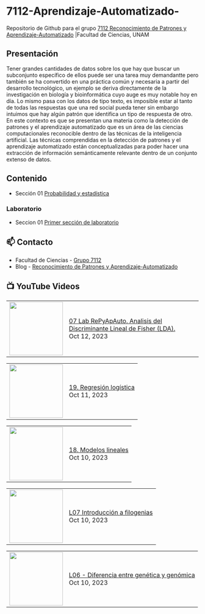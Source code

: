 # 7112-Aprendizaje-Automatizado-
Repositorio de Github para el grupo   [7112 Reconocimiento de Patrones y Aprendizaje-Automatizado](https://www.fciencias.unam.mx/docencia/horarios/presentacion/347481) |Facultad de Ciencias, UNAM

## Presentación
Tener grandes cantidades de datos sobre los que hay que buscar un subconjunto específico de ellos puede ser una tarea muy demandantte pero también se ha convertido en una práctica común y necesaria a partir del desarrollo tecnológico, un ejemplo se deriva directamente de la investigación en biología y bioinformática cuyo auge es muy notable hoy en día. Lo mismo pasa con los datos de tipo texto, es imposible estar al tanto de todas las respuestas que una red social pueda tener sin embargo intuimos que hay algún patrón que identifica un tipo de respuesta de otro. En este contexto es que se presentan una materia como la detección de patrones y el aprendizaje automatizado que es un área de las ciencias computacionales reconocible dentro de las técnicas de la inteligencia artificial. Las técnicas comprendidas en la detección de patrones y el aprendizaje automatizado están conceptualizadas para poder hacer una extracción de información semánticamente relevante dentro de un conjunto extenso de datos.

## Contenido
- Sección 01  [Probabilidad y estadística](https://github.com/7122-Aprendizaje-Automatizado/7112-Aprendizaje-Automatizado-/tree/main/Secci%C3%B3n%2001%20Probabilidad%20y%20Estadistica)

### Laboratorio
- Seccion 01  [Primer sección de laboratorio](https://github.com/7122-Aprendizaje-Automatizado/7112-Aprendizaje-Automatizado-/tree/main/Secci%C3%B3n01-Laboratorio)


## 📫 Contacto
- Facultad de Ciencias - [Grupo 7112](https://www.fciencias.unam.mx/docencia/horarios/presentacion/347481)
- Blog - [Reconocimiento de Patrones y Aprendizaje-Automatizado](https://sites.google.com/view/patronesciencias/inicio)

##  📺 	YouTube Videos
<!-- BLOG-POST-LIST:START --><table><tr><td><a href="https://www.youtube.com/watch?v=nuZdeJ9ghBI"><img width="140px" src="https://i.ytimg.com/vi/nuZdeJ9ghBI/mqdefault.jpg"></a></td>
<td><a href="https://www.youtube.com/watch?v=nuZdeJ9ghBI">07 Lab RePyApAuto. Analisis del Discriminante Lineal de Fisher &lpar;LDA&rpar;.</a><br/>Oct 12, 2023</td></tr></table>
<table><tr><td><a href="https://www.youtube.com/watch?v=p5tK4LqRrW0"><img width="140px" src="https://i.ytimg.com/vi/p5tK4LqRrW0/mqdefault.jpg"></a></td>
<td><a href="https://www.youtube.com/watch?v=p5tK4LqRrW0">19. Regresión logística</a><br/>Oct 11, 2023</td></tr></table>
<table><tr><td><a href="https://www.youtube.com/watch?v=0mHFQ5rQoJ4"><img width="140px" src="https://i.ytimg.com/vi/0mHFQ5rQoJ4/mqdefault.jpg"></a></td>
<td><a href="https://www.youtube.com/watch?v=0mHFQ5rQoJ4">18. Modelos lineales</a><br/>Oct 10, 2023</td></tr></table>
<table><tr><td><a href="https://www.youtube.com/watch?v=kwG5nwMTksI"><img width="140px" src="https://i.ytimg.com/vi/kwG5nwMTksI/mqdefault.jpg"></a></td>
<td><a href="https://www.youtube.com/watch?v=kwG5nwMTksI">L07 Introducción a filogenias</a><br/>Oct 10, 2023</td></tr></table>
<table><tr><td><a href="https://www.youtube.com/watch?v=qCD9Lrvz4NU"><img width="140px" src="https://i.ytimg.com/vi/qCD9Lrvz4NU/mqdefault.jpg"></a></td>
<td><a href="https://www.youtube.com/watch?v=qCD9Lrvz4NU">L06 - Diferencia entre genética y genómica</a><br/>Oct 10, 2023</td></tr></table>
<!-- BLOG-POST-LIST:END -->
